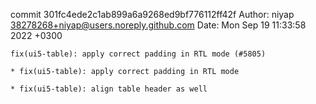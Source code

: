 commit 301fc4ede2c1ab899a6a9268ed9bf776112ff42f
Author: niyap <38278268+niyap@users.noreply.github.com>
Date:   Mon Sep 19 11:33:58 2022 +0300

    fix(ui5-table): apply correct padding in RTL mode (#5805)
    
    * fix(ui5-table): apply correct padding in RTL mode
    
    * fix(ui5-table): align table header as well
